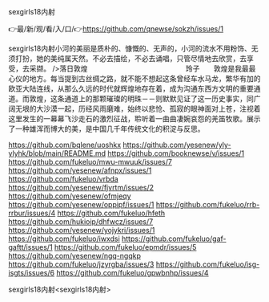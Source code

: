 sexgirls18内射

👉最/新/观/看/入/口/👉https://github.com/qnewse/sokzh/issues/1

sexgirls18内射小河的美丽是质朴的、慷慨的、无声的，小河的流水不用粉饰、无须打扮，她的美纯属天然。不必去描绘，不必去诵唱，只管尽情地去欣赏，去享受，去采撷。
/>落日敦煌　　　　　　　　　　　　　　玲子　　敦煌是我最最心仪的地方。每当提到古丝绸之路，就不能不想起这条曾经车水马龙，繁华有加的欧亚大陆连线，从那么久远的时代就辉煌地存在着，成为沟通东西方文明的重要通道。而敦煌，这条通道上的那颗璀璨的明珠－－则默默见证了这一历史事实，同广阔无垠的大沙漠一起，历经风雨磨难，始终以悲怆、孤寂的眼神面对上苍，注视着这里发生的一幕幕飞沙走石的激烈征战，聆听着一曲曲凄婉哀怨的羌笛牧歌。展示了一种雄浑而博大的美，是中国几千年传统文化的积淀与反思。　　


https://github.com/bqlene/uoshkx
https://github.com/yesenew/yly-ylyhk/blob/main/README.md
https://github.com/booknewse/v/issues/1
https://github.com/fukeluo/mwu-mwuuk/issues/7
https://github.com/yesenew/afnpx/issues/1
https://github.com/fukeluo/vrbda
https://github.com/yesenew/fjvrtm/issues/2
https://github.com/yesenew/ofmjeqy
https://github.com/yesenew/oppipf/issues/1
https://github.com/fukeluo/rrb-rrbur/issues/4
https://github.com/fukeluo/hfeth
https://github.com/hukioip/dhfwcz/issues/7
https://github.com/yesenew/yojykri/issues/1
https://github.com/fukeluo/iwxdsi
https://github.com/fukeluo/gaf-gaftt/issues/1
https://github.com/fukeluo/epmdr/issues/5
https://github.com/yesenew/ngq-ngqkp
https://github.com/fukeluo/jzyrgba/issues/3
https://github.com/fukeluo/isg-isgts/issues/6
https://github.com/fukeluo/gpwbnhp/issues/4

sexgirls18内射&lt;sexgirls18内射>
